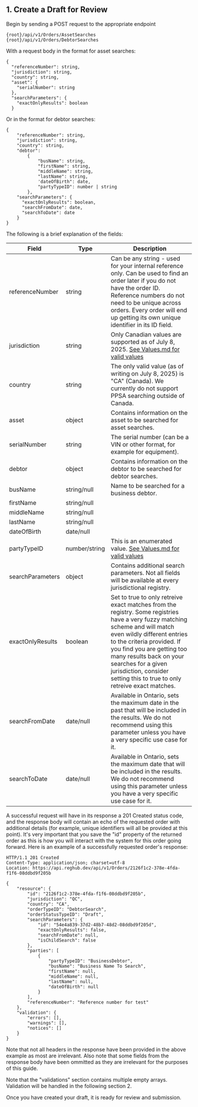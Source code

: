 

## 1. Create a Draft for Review

Begin by sending a POST request to the appropriate endpoint

```
{root}/api/v1/Orders/AssetSearches
{root}/api/v1/Orders/DebtorSearches
```

With a request body in the format for asset searches:

```
{
  "referenceNumber": string,
  "jurisdiction": string,
  "country": string,
  "asset": {
    "serialNumber": string
  },
  "searchParameters": {
    "exactOnlyResults": boolean
  }
```

Or in the format for debtor searches:

```
{
    "referenceNumber": string,
    "jurisdiction": string,
    "country": string,
    "debtor":
        {
            "busName": string,
            "firstName": string,
            "middleName": string,
            "lastName": string,
            'dateOfBirth": date,
            "partyTypeID": number | string
        },
    "searchParameters": {
      "exactOnlyResults": boolean,
      "searchFromDate": date,
      "searchToDate": date
    }
}
```

The following is a brief explanation of the fields:

| Field | Type | Description |
| --- | --- | --- |
| referenceNumber | string | Can be any string - used for your internal reference only. Can be used to find an order later if you do not have the order ID. Reference numbers do not need to be unique across orders. Every order will end up getting its own unique identifier in its ID field. |
| jurisdiction | string | Only Canadian values are supported as of July 8, 2025. [See Values.md for valid values](https://github.com/Reg-Hub/API/blob/main/PPSA%20Searches/Values.md) |
| country | string | The only valid value (as of writing on July 8, 2025) is "CA" (Canada). We currently do not support PPSA searching outside of Canada. |
| asset | object | Contains information on the asset to be searched for asset searches. |
| serialNumber | string | The serial number (can be a VIN or other format, for example for equipment). |
| debtor | object | Contains information on the debtor to be searched for debtor searches. |
| busName | string/null | Name to be searched for a business debtor. |
| firstName | string/null | |
| middleName | string/null | |
| lastName | string/null | |
| dateOfBirth | date/null | |
| partyTypeID | number/string | This is an enumerated value. [See Values.md for valid values](https://github.com/Reg-Hub/API/blob/main/PPSA%20Searches/Values.md) |
| searchParameters | object | Contains additional search parameters. Not all fields will be available at every jurisdictional registry. |
| exactOnlyResults | boolean | Set to true to only retreive exact matches from the registry. Some registries have a very fuzzy matching scheme and will match even wildly different entries to the criteria provided. If you find you are getting too many results back on your searches for a given jurisdiction, consider setting this to true to only retreive exact matches. |
| searchFromDate | date/null | Available in Ontario, sets the maximum date in the past that will be included in the results. We do not recommend using this parameter unless you have a very specific use case for it. |
| searchToDate | date/null | Available in Ontario, sets the maximum date that will be included in the results. We do not recommend using this parameter unless you have a very specific use case for it. |

A successful request will have in its response a 201 Created status code, and the response body will contain an echo of the requested order with additional details (for example, unique identifiers will all be provided at this point). It's very important that you save the "id" property of the returned order as this is how you will interact with the system for this order going forward. Here is an example of a successfully requested order's response:

```
HTTP/1.1 201 Created
Content-Type: application/json; charset=utf-8
Location: https://api.reghub.dev/api/v1/Orders/2126f1c2-378e-4fda-f1f6-08ddbd9f205b

{
    "resource": {
        "id": "2126f1c2-378e-4fda-f1f6-08ddbd9f205b",
        "jurisdiction": "QC",
        "country": "CA",
        "orderTypeID": "DebtorSearch",
        "orderStatusTypeID": "Draft",
        "searchParameters": {
            "id": "54e4a839-37d2-48b7-48d2-08ddbd9f205d",
            "exactOnlyResults": false,
            "searchFromDate": null,
            "isChildSearch": false
        },
        "parties": [
            {
                "partyTypeID": "BusinessDebtor",
                "busName": "Business Name To Search",
                "firstName": null,
                "middleName": null,
                "lastName": null,
                "dateOfBirth": null
            }
        ],
        "referenceNumber": "Reference number for test"
    },
    "validation": {
        "errors": [],
        "warnings": [],
        "notices": []
    }
}
```

Note that not all headers in the response have been provided in the above example as most are irrelevant. Also note that some fields from the response body have been ommitted as they are irrelevant for the purposes of this guide.

Note that the "validations" section contains multiple empty arrays. Validation will be handled in the following section 2.

Once you have created your draft, it is ready for review and submission.
